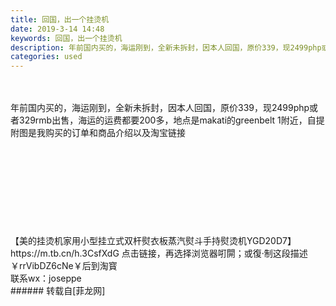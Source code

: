 ```yaml
---
title: 回国，出一个挂烫机
date: 2019-3-14 14:48
keywords: 回国，出一个挂烫机
description: 年前国内买的，海运刚到，全新未拆封，因本人回国，原价339，现2499php或者329rmb出售，海运的运费都要200多，地点是makati的greenbelt 1附近，自提附图是我购买的订单和商品介绍以及淘宝链接【美的挂烫机家用小型挂立式双杆熨衣板蒸汽熨斗手持熨烫机YGD20D7】https://m.tb.cn/h.3CsfXdG 点击链接，再选择浏览器咑閞；或復·制这段描述￥rrVibDZ6cNe￥后到淘寳联系wx：joseppe
categories: used
---
```

<td class="t_f" id="postmessage_3223271">

<br/>
<br/>
年前国内买的，海运刚到，全新未拆封，因本人回国，原价339，现2499php或者329rmb出售，海运的运费都要200多，地点是makati的greenbelt 1附近，自提<br/>
附图是我购买的订单和商品介绍以及淘宝链接<br/>
<br/>
<img alt="" border="0" class="zoom" data-cf-modified-9c6722c9d4ce305f49af365d-="" file="http://www.flw.ph/data/appbyme/upload/image/201903/14/tXNluj04N1MA.jpg" id="aimg_Nj889" lazyloadthumb="1" onclick="" onmouseover="" src="http://www.flw.ph/data/appbyme/upload/image/201903/14/tXNluj04N1MA.jpg"/><br/>
<br/>
<img alt="" border="0" class="zoom" data-cf-modified-9c6722c9d4ce305f49af365d-="" file="http://www.flw.ph/data/appbyme/upload/image/201903/14/jMscmUJtPyZV.jpg" id="aimg_x6b4g" lazyloadthumb="1" onclick="" onmouseover="" src="http://www.flw.ph/data/appbyme/upload/image/201903/14/jMscmUJtPyZV.jpg"/><br/>
<br/>
<img alt="" border="0" class="zoom" data-cf-modified-9c6722c9d4ce305f49af365d-="" file="http://www.flw.ph/data/appbyme/upload/image/201903/14/mDcDRohIG1yX.jpg" id="aimg_H1eRe" lazyloadthumb="1" onclick="" onmouseover="" src="http://www.flw.ph/data/appbyme/upload/image/201903/14/mDcDRohIG1yX.jpg"/><br/>
<br/>
<img alt="" border="0" class="zoom" data-cf-modified-9c6722c9d4ce305f49af365d-="" file="http://www.flw.ph/data/appbyme/upload/image/201903/14/bEHMoHpiGbPQ.jpg" id="aimg_UX9K0" lazyloadthumb="1" onclick="" onmouseover="" src="http://www.flw.ph/data/appbyme/upload/image/201903/14/bEHMoHpiGbPQ.jpg"/><br/>
<br/>
<img alt="" border="0" class="zoom" data-cf-modified-9c6722c9d4ce305f49af365d-="" file="http://www.flw.ph/data/appbyme/upload/image/201903/14/Uj6xiQ64ZwHS.jpg" id="aimg_ML8CX" lazyloadthumb="1" onclick="" onmouseover="" src="http://www.flw.ph/data/appbyme/upload/image/201903/14/Uj6xiQ64ZwHS.jpg"/><br/>
<br/>
<img alt="" border="0" class="zoom" data-cf-modified-9c6722c9d4ce305f49af365d-="" file="http://www.flw.ph/data/appbyme/upload/image/201903/14/sGkJVzCETJ39.jpg" id="aimg_nd1un" lazyloadthumb="1" onclick="" onmouseover="" src="http://www.flw.ph/data/appbyme/upload/image/201903/14/sGkJVzCETJ39.jpg"/><br/>
<br/>
<img alt="" border="0" class="zoom" data-cf-modified-9c6722c9d4ce305f49af365d-="" file="http://www.flw.ph/data/appbyme/upload/image/201903/14/YjSVqQNR8T9m.jpg" id="aimg_odQzQ" lazyloadthumb="1" onclick="" onmouseover="" src="http://www.flw.ph/data/appbyme/upload/image/201903/14/YjSVqQNR8T9m.jpg"/><br/>
<br/>
<img alt="" border="0" class="zoom" data-cf-modified-9c6722c9d4ce305f49af365d-="" file="http://www.flw.ph/data/appbyme/upload/image/201903/14/mUuP7IDAugRO.jpg" id="aimg_KRSyi" lazyloadthumb="1" onclick="" onmouseover="" src="http://www.flw.ph/data/appbyme/upload/image/201903/14/mUuP7IDAugRO.jpg"/><br/>
<br/>
<img alt="" border="0" class="zoom" data-cf-modified-9c6722c9d4ce305f49af365d-="" file="http://www.flw.ph/data/appbyme/upload/image/201903/14/LTxMU3wHGv5V.jpg" id="aimg_sjJkH" lazyloadthumb="1" onclick="" onmouseover="" src="http://www.flw.ph/data/appbyme/upload/image/201903/14/LTxMU3wHGv5V.jpg"/><br/>
【美的挂烫机家用小型挂立式双杆熨衣板蒸汽熨斗手持熨烫机YGD20D7】https://m.tb.cn/h.3CsfXdG 点击链接，再选择浏览器咑閞；或復·制这段描述￥rrVibDZ6cNe￥后到淘寳<br/>
联系wx：joseppe<br/>
</td>
###### 转载自[菲龙网]